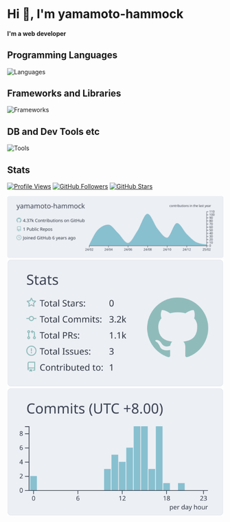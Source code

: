# Hi 👋, I'm yamamoto-hammock

#### I'm a web developer

## Programming Languages

![Languages](https://skillicons.dev/icons?i=ruby,cs,java,php,html,css,js)

## Frameworks and Libraries

![Frameworks](https://skillicons.dev/icons?i=rails)

## DB and Dev Tools etc

![Tools](https://skillicons.dev/icons?i=mysql,dynamodb,docker,git,github,linux,aws,nginx,sentry,vscode)

## Stats

[![Profile Views](https://komarev.com/ghpvc/?username=yamamoto-hammock&color=orange)](https://github.com/yamamoto-hammock/yamamoto-hammock)
[![GitHub Followers](https://img.shields.io/github/followers/yamamoto-hammock?label=follow&logo=github&style=flatk&color=orange)](https://github.com/yamamoto-hammock)
[![GitHub Stars](https://img.shields.io/github/stars/yamamoto-hammock?logo=github&style=flatk&color=orange)](https://github.com/yamamoto-hammock)

[![Profile Details](https://raw.githubusercontent.com/yamamoto-hammock/yamamoto-hammock/main/profile-summary-card-output/nord_bright/0-profile-details.svg)](https://github.com/vn7n24fzkq/github-profile-summary-cards)
[![Stats](https://raw.githubusercontent.com/yamamoto-hammock/yamamoto-hammock/main/profile-summary-card-output/nord_bright/3-stats.svg)](https://github.com/vn7n24fzkq/github-profile-summary-cards)
[![Productive Time](https://raw.githubusercontent.com/yamamoto-hammock/yamamoto-hammock/main/profile-summary-card-output/nord_bright/4-productive-time.svg)](https://github.com/vn7n24fzkq/github-profile-summary-cards)
